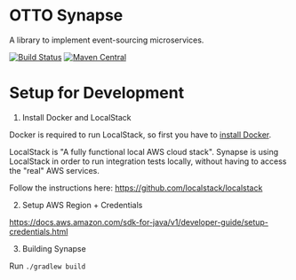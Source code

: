 # OTTO Synapse
A library to implement event-sourcing microservices.

[![Build Status](https://travis-ci.org/otto-de/synapse.svg)](https://travis-ci.org/otto-de/synapse) 
[![Maven Central](https://maven-badges.herokuapp.com/maven-central/de.otto.synapse/synapse-core/badge.svg)](https://maven-badges.herokuapp.com/maven-central/de.otto.synapse/synapse-core)

# Setup for Development

1. Install Docker and LocalStack

Docker is required to run LocalStack, so first you have to [install Docker](https://docs.docker.com/install/).

LocalStack is "A fully functional local AWS cloud stack". Synapse is using LocalStack in order to run integration tests
locally, without having to access the "real" AWS services.

Follow the instructions here: https://github.com/localstack/localstack

2. Setup AWS Region + Credentials

https://docs.aws.amazon.com/sdk-for-java/v1/developer-guide/setup-credentials.html

3. Building Synapse

Run ```./gradlew build```
